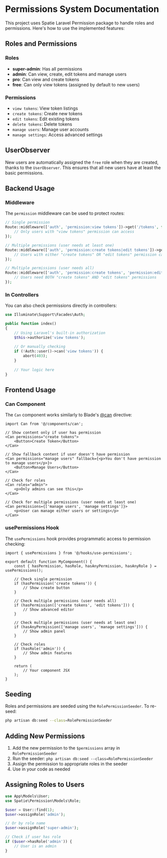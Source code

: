 # Permissions System Documentation

This project uses Spatie Laravel Permission package to handle roles and permissions. Here's how to use the implemented features:

## Roles and Permissions

### Roles
- **super-admin**: Has all permissions
- **admin**: Can view, create, edit tokens and manage users
- **pro**: Can view and create tokens
- **free**: Can only view tokens (assigned by default to new users)

### Permissions
- `view tokens`: View token listings
- `create tokens`: Create new tokens
- `edit tokens`: Edit existing tokens
- `delete tokens`: Delete tokens
- `manage users`: Manage user accounts
- `manage settings`: Access advanced settings

## UserObserver

New users are automatically assigned the `free` role when they are created, thanks to the `UserObserver`. This ensures that all new users have at least the basic permissions.

## Backend Usage

### Middleware
The `permission` middleware can be used to protect routes:

```php
// Single permission
Route::middleware(['auth', 'permission:view tokens'])->get('/tokens', function () {
    // Only users with "view tokens" permission can access
});

// Multiple permissions (user needs at least one)
Route::middleware(['auth', 'permission:create tokens|edit tokens'])->get('/editor', function () {
    // Users with either "create tokens" OR "edit tokens" permission can access
});

// Multiple permissions (user needs all)
Route::middleware(['auth', 'permission:create tokens', 'permission:edit tokens'])->get('/admin', function () {
    // Users need BOTH "create tokens" AND "edit tokens" permissions
});
```

### In Controllers
You can also check permissions directly in controllers:

```php
use Illuminate\Support\Facades\Auth;

public function index()
{
    // Using Laravel's built-in authorization
    $this->authorize('view tokens');
    
    // Or manually checking
    if (!Auth::user()->can('view tokens')) {
        abort(403);
    }
    
    // Your logic here
}
```

## Frontend Usage

### Can Component
The `Can` component works similarly to Blade's [@can](file:///c:/www/laravel-web3/token-forge/vendor/pestphp/pest/src/Exceptions/InvalidExpectation.php#L9-L9) directive:

```tsx
import Can from '@/components/can';

// Show content only if user has permission
<Can permissions="create tokens">
    <Button>Create Token</Button>
</Can>

// Show fallback content if user doesn't have permission
<Can permissions="manage users" fallback={<p>You don't have permission to manage users</p>}>
    <Button>Manage Users</Button>
</Can>

// Check for roles
<Can roles="admin">
    <p>Only admins can see this</p>
</Can>

// Check for multiple permissions (user needs at least one)
<Can permissions={['manage users', 'manage settings']}>
    <p>User can manage either users or settings</p>
</Can>
```

### usePermissions Hook
The `usePermissions` hook provides programmatic access to permission checking:

```tsx
import { usePermissions } from '@/hooks/use-permissions';

export default function MyComponent() {
    const { hasPermission, hasRole, hasAnyPermission, hasAnyRole } = usePermissions();
    
    // Check single permission
    if (hasPermission('create tokens')) {
        // Show create button
    }
    
    // Check multiple permissions (user needs all)
    if (hasPermission(['create tokens', 'edit tokens'])) {
        // Show advanced editor
    }
    
    // Check multiple permissions (user needs at least one)
    if (hasAnyPermission(['manage users', 'manage settings'])) {
        // Show admin panel
    }
    
    // Check roles
    if (hasRole('admin')) {
        // Show admin features
    }
    
    return (
        // Your component JSX
    );
}
```

## Seeding
Roles and permissions are seeded using the `RolePermissionSeeder`. To re-seed:

```bash
php artisan db:seed --class=RolePermissionSeeder
```

## Adding New Permissions
1. Add the new permission to the `$permissions` array in `RolePermissionSeeder`
2. Run the seeder: `php artisan db:seed --class=RolePermissionSeeder`
3. Assign the permission to appropriate roles in the seeder
4. Use in your code as needed

## Assigning Roles to Users
```php
use App\Models\User;
use Spatie\Permission\Models\Role;

$user = User::find(1);
$user->assignRole('admin');

// Or by role name
$user->assignRole('super-admin');

// Check if user has role
if ($user->hasRole('admin')) {
    // User is an admin
}
```